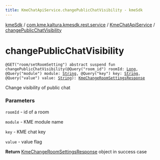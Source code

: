 ```yaml
---
title: KmeChatApiService.changePublicChatVisibility - kmeSdk
---
```


[kmeSdk](../../index.html) / [com.kme.kaltura.kmesdk.rest.service](../index.html) / [KmeChatApiService](index.html) / [changePublicChatVisibility](./change-public-chat-visibility.html)

# changePublicChatVisibility

`@GET("room/setRoomSetting") abstract suspend fun changePublicChatVisibility(@Query("room_id") roomId: `[`Long`](https://kotlinlang.org/api/latest/jvm/stdlib/kotlin/-long/index.html)`, @Query("module") module: `[`String`](https://kotlinlang.org/api/latest/jvm/stdlib/kotlin/-string/index.html)`, @Query("key") key: `[`String`](https://kotlinlang.org/api/latest/jvm/stdlib/kotlin/-string/index.html)`, @Query("value") value: `[`String`](https://kotlinlang.org/api/latest/jvm/stdlib/kotlin/-string/index.html)`): `[`KmeChangeRoomSettingsResponse`](../../com.kme.kaltura.kmesdk.rest.response.room/-kme-change-room-settings-response/index.html)

Change visibility of public chat

### Parameters

`roomId` - id of a room

`module` - KME module name

`key` - KME chat key

`value` - value flag

**Return**
[KmeChangeRoomSettingsResponse](../../com.kme.kaltura.kmesdk.rest.response.room/-kme-change-room-settings-response/index.html) object in success case


